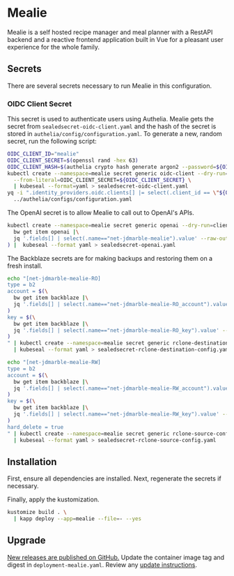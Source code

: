 # Mealie

Mealie is a self hosted recipe manager and meal planner with a RestAPI backend
and a reactive frontend application built in Vue for a pleasant user experience
for the whole family.

## Secrets

There are several secrets necessary to run Mealie in this configuration.

### OIDC Client Secret

This secret is used to authenticate users using Authelia.
Mealie gets the secret from `sealedsecret-oidc-client.yaml`
and the hash of the secret is stored in `authelia/config/configuration.yaml`.
To generate a new, random secret, run the following script:

```sh
OIDC_CLIENT_ID="mealie"
OIDC_CLIENT_SECRET=$(openssl rand -hex 63)
OIDC_CLIENT_HASH=$(authelia crypto hash generate argon2 --password=${OIDC_CLIENT_SECRET} | yq ".Digest" )
kubectl create --namespace=mealie secret generic oidc-client --dry-run=client --output=json \
  --from-literal=OIDC_CLIENT_SECRET=${OIDC_CLIENT_SECRET} \
  | kubeseal --format=yaml > sealedsecret-oidc-client.yaml
yq -i ".identity_providers.oidc.clients[] |= select(.client_id == \"${OIDC_CLIENT_ID}\").client_secret = \"${OIDC_CLIENT_HASH}\"" \
  ../authelia/configs/configuration.yaml
```

The OpenAI secret is to allow Mealie to call out to OpenAI's APIs.

```sh
kubectl create --namespace=mealie secret generic openai --dry-run=client --output=json --from-literal=OPENAI_API_KEY=$(\
  bw get item openai |\
  jq '.fields[] | select(.name=="net-jdmarble-mealie").value' --raw-output\
) |  kubeseal --format yaml > sealedsecret-openai.yaml
```

The Backblaze secrets are for making backups and restoring them on a fresh install.

```sh
echo "[net-jdmarble-mealie-RO]
type = b2
account = $(\
  bw get item backblaze |\
  jq '.fields[] | select(.name=="net-jdmarble-mealie-RO_account").value' --raw-output\
)
key = $(\
  bw get item backblaze |\
  jq '.fields[] | select(.name=="net-jdmarble-mealie-RO_key").value' --raw-output\
)
" | kubectl create --namespace=mealie secret generic rclone-destination-config --dry-run=client --output=json --from-file=rclone.conf=/dev/stdin \
  | kubeseal --format yaml > sealedsecret-rclone-destination-config.yaml

echo "[net-jdmarble-mealie-RW]
type = b2
account = $(\
  bw get item backblaze |\
  jq '.fields[] | select(.name=="net-jdmarble-mealie-RW_account").value' --raw-output\
)
key = $(\
  bw get item backblaze |\
  jq '.fields[] | select(.name=="net-jdmarble-mealie-RW_key").value' --raw-output\
)
hard_delete = true
" | kubectl create --namespace=mealie secret generic rclone-source-config --dry-run=client --output=json --from-file=rclone.conf=/dev/stdin \
  | kubeseal --format yaml > sealedsecret-rclone-source-config.yaml
```

## Installation

First, ensure all dependencies are installed.
Next, regenerate the secrets if necessary.

Finally, apply the kustomization.

```sh
kustomize build . \
  | kapp deploy --app=mealie --file=- --yes
```

## Upgrade

[New releases are published on GitHub.](https://github.com/mealie-recipes/mealie/releases)
Update the container image tag and digest in `deployment-mealie.yaml`.
Review any [update instructions](https://docs.mealie.io/documentation/getting-started/updating/).
